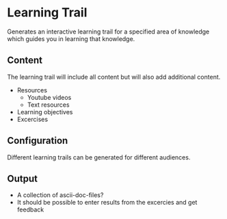 # Learning Trail

Generates an interactive learning trail for a specified area of knowledge which guides you in learning that knowledge.

## Content
The learning trail will include all content but will also add additional content.

- Resources
  - Youtube videos
  - Text resources
- Learning objectives
- Excercises

## Configuration

Different learning trails can be generated for different audiences.

## Output

- A collection of ascii-doc-files?
- It should be possible to enter results from the excercies and get feedback
